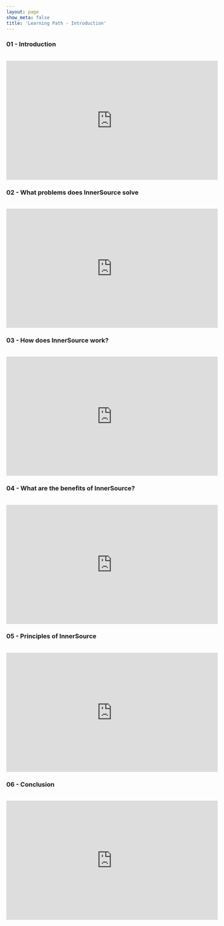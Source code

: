 ```yaml
---
layout: page
show_meta: false
title: 'Learning Path - Introduction'
---
```


### 01 - Introduction
<br />
<iframe width="560" height="315" src="https://www.youtube.com/embed/tP6K5oF2IxQ" frameborder="0" allow="accelerometer; autoplay; encrypted-media; gyroscope; picture-in-picture" allowfullscreen></iframe>

### 02 - What problems does InnerSource solve
<br />
<iframe width="560" height="315" src="https://www.youtube.com/embed/CxsfR_n7JKI" frameborder="0" allow="accelerometer; autoplay; encrypted-media; gyroscope; picture-in-picture" allowfullscreen></iframe>

### 03 - How does InnerSource work?
<br />
<iframe width="560" height="315" src="https://www.youtube.com/embed/E6VVv9S5aKw" frameborder="0" allow="accelerometer; autoplay; encrypted-media; gyroscope; picture-in-picture" allowfullscreen></iframe>

### 04 - What are the benefits of InnerSource?
<br />
<iframe width="560" height="315" src="https://www.youtube.com/embed/sPxs0hXVbGM" frameborder="0" allow="accelerometer; autoplay; encrypted-media; gyroscope; picture-in-picture" allowfullscreen></iframe>

### 05 - Principles of InnerSource
<br />
<iframe width="560" height="315" src="https://www.youtube.com/embed/mgB6MoRlJPQ" frameborder="0" allow="accelerometer; autoplay; encrypted-media; gyroscope; picture-in-picture" allowfullscreen></iframe>

### 06 - Conclusion
<br />
<iframe width="560" height="315" src="https://www.youtube.com/embed/8LErWYnMfeQ" frameborder="0" allow="accelerometer; autoplay; encrypted-media; gyroscope; picture-in-picture" allowfullscreen></iframe>